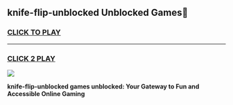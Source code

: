 
## knife-flip-unblocked Unblocked Games👋
<h3>
<a href="https://news.freeplayer.one?title=knife-flip-unblocked&ref=16F">CLICK TO PLAY</a></h3>
<hr>

<h3>
<a href="https://news.freeplayer.one?title=knife-flip-unblocked&ref=16F">CLICK 2 PLAY</a>
  
</h3>

<a href="https://news.freeplayer.one?title=knife-flip-unblocked&ref=16F/"><img src="https://clearcache.store/games.png"></a>


**knife-flip-unblocked games unblocked: Your Gateway to Fun and Accessible Online Gaming**
